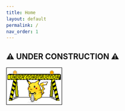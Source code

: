 ```yaml
---
title: Home
layout: default
permalink: /
nav_order: 1
---
```


## :warning: UNDER CONSTRUCTION :warning:

![construction pikachu](assets/images/construction.gif)
